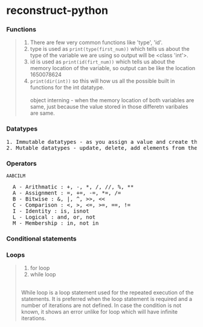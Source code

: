 # reconstruct-python

### Functions 
> 1. There are few very common functions like 'type', 'id'.
> 2. type is used as `print(type(first_num))` which tells us about the type of the variable we are using so output will be <class 'int'>.
> 3. id is used as `print(id(firt_num))` which tells us about the memory location of the variable, so output can be like the location 1650078624
> 4. `print(dir(int))` so this will how us all the possible built in functions for the int datatype.
<br> </br>
> object interning - when the memory location of both variables are same, just because the value stored in those differetn varibales are same.

### Datatypes 
<pre>
1. Immutable datatypes - as you assign a value and create the object, you can't modify the value stored in it -> int, float, booleans, strings, tuples
2. Mutable datatypes - update, delete, add elements from the same variable or same memory location -> list, dictionary,set
</pre>

### Operators
`AABCILM`

<pre>
  A - Arithmatic : +, -, *, /, //, %, **
  A - Assignment : =, +=, -=, *=, /=
  B - Bitwise : &, |, ^, >>, <<
  C - Comparison : <, >, <=, >=, ==, !=
  I - Identity : is, isnot
  L - Logical : and, or, not
  M - Membership : in, not in
</pre>

### Conditional statements
### Loops 
> 1. for loop
> 2. while loop
><br>
> While loop is a loop statement used for the repeated execution of the statements. It is preferred when the loop statement is required and a number of iterations are not defined. In case the condition is not known, it shows an error unlike for loop which will have infinite iterations.







